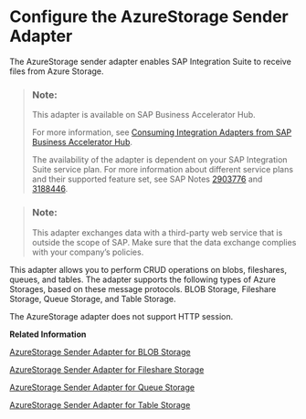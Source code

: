 <!-- loiod42134adf89d47d2a731704d203981e0 -->

# Configure the AzureStorage Sender Adapter

The AzureStorage sender adapter enables SAP Integration Suite to receive files from Azure Storage.

> ### Note:  
> This adapter is available on SAP Business Accelerator Hub.
> 
> For more information, see [Consuming Integration Adapters from SAP Business Accelerator Hub](consuming-integration-adapters-from-sap-business-accelerator-hub-b9250fb.md).
> 
> The availability of the adapter is dependent on your SAP Integration Suite service plan. For more information about different service plans and their supported feature set, see SAP Notes [2903776](https://launchpad.support.sap.com/#/notes/2903776) and [3188446](https://launchpad.support.sap.com/#/notes/3188446).

> ### Note:  
> This adapter exchanges data with a third-party web service that is outside the scope of SAP. Make sure that the data exchange complies with your company’s policies.



This adapter allows you to perform CRUD operations on blobs, fileshares, queues, and tables. The adapter supports the following types of Azure Storages, based on these message protocols. BLOB Storage, Fileshare Storage, Queue Storage, and Table Storage.

The AzureStorage adapter does not support HTTP session.

**Related Information**  


[AzureStorage Sender Adapter for BLOB Storage](azurestorage-sender-adapter-for-blob-storage-7f7cf11.md "The AzureStorage sender adapter enables SAP Integration Suite to receive BLOBs from Azure Storage.")

[AzureStorage Sender Adapter for Fileshare Storage](azurestorage-sender-adapter-for-fileshare-storage-29a4e9a.md "The AzureStorage sender adapter enables SAP Integration Suite to receive files from Azure Storage.")

[AzureStorage Sender Adapter for Queue Storage](azurestorage-sender-adapter-for-queue-storage-5d8c0e6.md "The AzureStorage sender adapter enables SAP Integration Suite to receive files from queues on Azure Storage.")

[AzureStorage Sender Adapter for Table Storage](azurestorage-sender-adapter-for-table-storage-17ed66c.md "The AzureStorage sender adapter enables SAP Integration Suite to perform read operations on tables on Azure Storage.")

